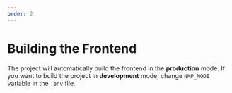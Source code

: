 ```yaml
---
order: 2
---
```


# Building the Frontend

The project will automatically build the frontend in the **production**
mode. If you want to build the project in **development** mode, change
`NMP_MODE` variable in the `.env` file.
